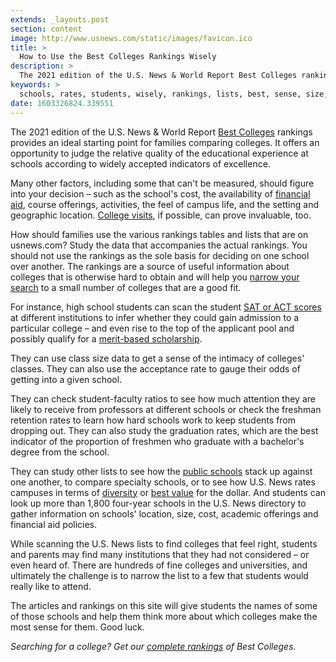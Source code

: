 ```yaml
--- 
extends: _layouts.post 
section: content 
image: http://www.usnews.com/static/images/favicon.ico 
title: > 
  How to Use the Best Colleges Rankings Wisely 
description: > 
  The 2021 edition of the U.S. News & World Report Best Colleges rankings provides an ideal starting point for families comparing colleges.How should families use the various rankings tables and lists that are on usnews.com?The rankings are a source of useful information about colleges that is otherwise hard to obtain and will help you narrow your search to a small number of colleges that are a good fit.They can use class size data to get a sense of the intimacy of colleges' classes.The articles and rankings on this site will give students the names of some of those schools and help them think more about which colleges make the most sense for them. 
keywords: > 
  schools, rates, students, wisely, rankings, lists, best, sense, size, study, colleges 
date: 1603326824.339551 
--- 
```

<div><p>The 2021 edition of the U.S. News &amp; World Report <a href="https://www.usnews.com/best-colleges">Best Colleges</a> rankings provides an ideal starting point for families comparing colleges. It offers an opportunity to judge the relative quality of the educational experience at schools according to widely accepted indicators of excellence.</p><p>Many other factors, including some that can't be measured, should figure into your decision &#8211; such as the school's cost, the availability of <a href="https://www.usnews.com/education/best-colleges/paying-for-college">financial aid</a>, course offerings, activities, the feel of campus life, and the setting and geographic location. <a href="https://www.usnews.com/education/best-colleges/right-school/tours">College visits</a>, if possible, can prove invaluable, too.</p><p id="ad" class="ad lazy "></p><p id="ad" class="ad lazy "></p><p>How should families use the various rankings tables and lists that are on usnews.com? Study the data that accompanies the actual rankings. You should not use the rankings as the sole basis for deciding on one school over another. The rankings are a source of useful information about colleges that is otherwise hard to obtain and will help you <a href="https://www.usnews.com/education/best-colleges/right-school/choices">narrow your search</a> to a small number of colleges that are a good fit.</p><p>For instance, high school students can scan the student <a href="https://www.usnews.com/education/best-colleges/test-prep">SAT or ACT scores</a> at different institutions to infer whether they could gain admission to a particular college &#8211; and even rise to the top of the applicant pool and possibly qualify for a <a href="https://www.usnews.com/best-colleges/rankings/most-merit-aid">merit-based scholarship</a>.</p><p>They can use class size data to get a sense of the intimacy of colleges' classes.&#160;They can also use the acceptance rate to gauge their odds of getting into a given school.</p><p>They can check student-faculty ratios to see how much attention they are likely to receive from professors at different schools or check the freshman retention rates to learn how hard schools work to keep students from dropping out.&#160;They can also study the graduation rates, which are the best indicator of the proportion of freshmen who graduate with a bachelor's degree from the school.</p><p id="ad" class="ad"></p><p>They can study other lists to see how the <a href="https://www.usnews.com/best-colleges/rankings/national-universities/top-public">public schools</a> stack up against one another, to compare specialty schools, or to see how U.S. News rates campuses in terms of <a href="https://www.usnews.com/best-colleges/rankings/national-universities/campus-ethnic-diversity">diversity</a> or <a href="https://www.usnews.com/best-colleges/rankings/national-universities/best-value">best value</a> for the dollar. And students can look up more than 1,800 four-year schools in the U.S. News directory to gather information on schools' location, size, cost, academic offerings and financial aid policies.</p><p>While scanning the U.S. News lists to find colleges that feel right, students and parents may find many institutions that they had not considered &#8211; or even heard of. There are hundreds of fine colleges and universities, and ultimately the challenge is to narrow the list to a few that students would really like to attend.</p><p>The articles and rankings on this site will give students the names of some of those schools and help them think more about which colleges make the most sense for them. Good luck.</p><p><i>Searching for a college? Get our <a href="https://www.usnews.com/usnews/store/college_compass.htm">complete rankings</a> of Best Colleges.</i></p></div>